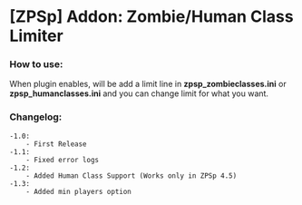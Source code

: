 # [ZPSp] Addon: Zombie/Human Class Limiter

### How to use:
When plugin enables, will be add a limit line in **zpsp_zombieclasses.ini** or **zpsp_humanclasses.ini** and you can change limit for what you want.

### Changelog:
```
-1.0:
    - First Release
-1.1:
    - Fixed error logs
-1.2:
    - Added Human Class Support (Works only in ZPSp 4.5)
-1.3:
    - Added min players option
```